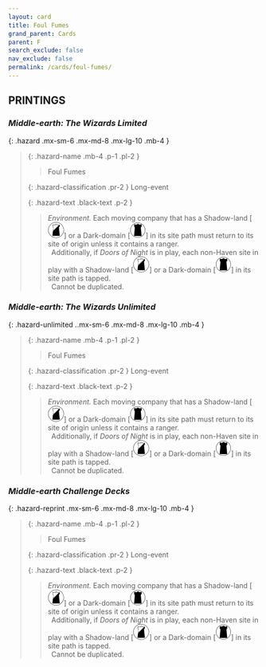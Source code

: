 ```yaml
---
layout: card
title: Foul Fumes
grand_parent: Cards
parent: F
search_exclude: false
nav_exclude: false
permalink: /cards/foul-fumes/
---
```


## PRINTINGS


### _Middle-earth: The Wizards Limited_

{: .hazard .mx-sm-6 .mx-md-8 .mx-lg-10 .mb-4 }
> {: .hazard-name .mb-4 .p-1 .pl-2 }
> > <div class="hazard-mp"></div>
> > <div class="card-name">Foul Fumes</div>
>
> {: .hazard-classification .pr-2 }
> Long-event
>
> {: .hazard-text .black-text .p-2 }
> > _Environment._ Each moving company that has a Shadow-land \[![](/assets/images/shadow-land.svg)] or a Dark-domain \[![](/assets/images/dark-domain.svg)] in its site path must return to its site of origin unless it contains a ranger. <br>&ensp;Additionally, if _Doors of Night_ is in play, each non-Haven site in play with a Shadow-land \[![](/assets/images/shadow-land.svg)] or a Dark-domain \[![](/assets/images/dark-domain.svg)] in its site path is tapped. <br>&ensp;Cannot be duplicated. 
>

### _Middle-earth: The Wizards Unlimited_

{: .hazard-unlimited ..mx-sm-6 .mx-md-8 .mx-lg-10 .mb-4 }
> {: .hazard-name .mb-4 .p-1 .pl-2 }
> > <div class="hazard-mp"></div>
> > <div class="card-name">Foul Fumes</div>
>
> {: .hazard-classification .pr-2 }
> Long-event
>
> {: .hazard-text .black-text .p-2 }
> > _Environment._ Each moving company that has a Shadow-land \[![](/assets/images/shadow-land.svg)] or a Dark-domain \[![](/assets/images/dark-domain.svg)] in its site path must return to its site of origin unless it contains a ranger. <br>&ensp;Additionally, if _Doors of Night_ is in play, each non-Haven site in play with a Shadow-land \[![](/assets/images/shadow-land.svg)] or a Dark-domain \[![](/assets/images/dark-domain.svg)] in its site path is tapped. <br>&ensp;Cannot be duplicated. 
>

### _Middle-earth Challenge Decks_

{: .hazard-reprint .mx-sm-6 .mx-md-8 .mx-lg-10 .mb-4 }
> {: .hazard-name .mb-4 .p-1 .pl-2 }
> > <div class="hazard-mp"></div>
> > <div class="card-name">Foul Fumes</div>
>
> {: .hazard-classification .pr-2 }
> Long-event
>
> {: .hazard-text .black-text .p-2 }
> > _Environment._ Each moving company that has a Shadow-land \[![](/assets/images/shadow-land.svg)] or a Dark-domain \[![](/assets/images/dark-domain.svg)] in its site path must return to its site of origin unless it contains a ranger. <br>&ensp;Additionally, if _Doors of Night_ is in play, each non-Haven site in play with a Shadow-land \[![](/assets/images/shadow-land.svg)] or a Dark-domain \[![](/assets/images/dark-domain.svg)] in its site path is tapped. <br>&ensp;Cannot be duplicated. 
>
